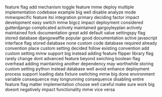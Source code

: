 feature flag add mechanism toggle feature mmw deploy multiple implementation codebase example big well disable analyze mode mmwspecific feature itsi integration primary deciding factor impact development easy switch mmw bigcz impact deployment considered gutterdjango complicated actively maintained gargoyleyplan actively maintained fork documentation great add default value settingspy flag stored database djangowaffle popular good documentation active javascript interface flag stored database none custom code database required already convention place custom setting decided follow existing convention add custom setting mmw support big instead adding feature flipper library flag rarely change dont advanced feature beyond swiching boolean flag overhead adding maintaining another dependency may worthwhile storing custom setting python instead database well avoid enhance deployment process support loading data fixture switching mmw big done environment variable consequence may longrunning consequence disabling entire feature flag matter implementation choose well careful make sure work big doesnt negatively impact functionality mmw vice versa